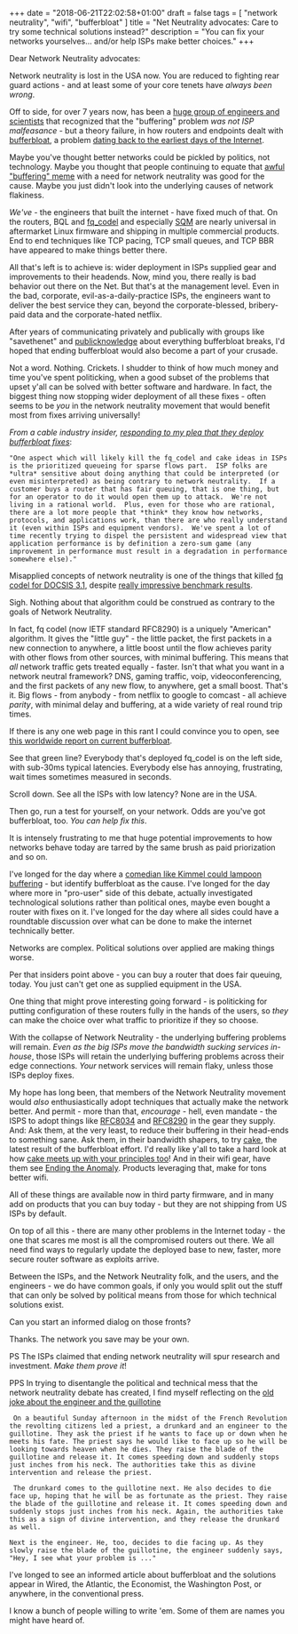 +++
date = "2018-06-21T22:02:58+01:00"
draft = false
tags = [ "network neutrality", "wifi", "bufferbloat" ]
title = "Net Neutrality advocates: Care to try some technical solutions instead?"
description = "You can fix your networks yourselves... and/or help ISPs make better choices."
+++

Dear Network Neutrality advocates:

Network neutrality is lost in the USA now. You are reduced to fighting rear guard actions - and at least some of your core tenets have *always been wrong*.

Off to side, for over 7 years now, has been a [huge group of engineers and scientists](https://www.bufferbloat.net)
that recognized that the "buffering" problem *was not ISP
malfeasance* - but a theory failure, in how routers and endpoints dealt with
[bufferbloat](https://en.wikipedia.org/wiki/Bufferbloat), a problem [dating back to the earliest days of the Internet](RFC970).

Maybe you've thought better networks could be pickled by politics, not technology. Maybe you thought that people continuing to equate that [awful "buffering" meme](https://www.youtube.com/watch?v=bEFqwmqAvYE) with a need for network neutrality was good for the cause. Maybe you just didn't look into the underlying causes of network flakiness.

*We've* - the engineers that built the internet - have fixed much of that. On the routers, BQL and [fq_codel](https://tools.ietf.org/html/rfc8290) and especially [SQM](https://openwrt.org/docs/guide-user/network/traffic-shaping/sqm) are nearly universal in aftermarket Linux firmware and shipping in multiple commercial products. End to end techniques like TCP pacing, TCP small queues, and TCP BBR have appeared to make things better there.

All that's left is to achieve is: wider deployment in ISPs supplied gear and improvements to their headends. Now, mind you, there really is bad behavior out there on the Net. But that's at the management level. Even in the bad, corporate, evil-as-a-daily-practice ISPs, the engineers want to deliver the best service they can, beyond the corporate-blessed, bribery-paid data and the corporate-hated netflix.

After years of communicating privately and publically with groups like "savethenet" and [publicknowledge](https://www.publicknowledge.org/search/results/search&keywords=bufferbloat/) about everything bufferbloat breaks, I'd hoped that ending bufferbloat would also become a part of your crusade.

Not a word. Nothing. Crickets. I shudder to think of how much money and time you've spent politicking, when a good subset of the problems that upset y'all can be solved with better software and hardware. In fact, the biggest thing now stopping wider deployment of all these fixes - often seems to be *you* in the network neutrality movement that would benefit most from fixes arriving universally!

_From a cable industry insider, [responding to my plea that they deploy bufferbloat fixes](/post/net_neutrality_isps)_:

    "One aspect which will likely kill the fq_codel and cake ideas in ISPs is the prioritized queueing for sparse flows part.  ISP folks are *ultra* sensitive about doing anything that could be interpreted (or even misinterpreted) as being contrary to network neutrality.  If a customer buys a router that has fair queuing, that is one thing, but for an operator to do it would open them up to attack.  We're not living in a rational world.  Plus, even for those who are rational, there are a lot more people that *think* they know how networks, protocols, and applications work, than there are who really understand it (even within ISPs and equipment vendors).  We've spent a lot of time recently trying to dispel the persistent and widespread view that application performance is by definition a zero-sum game (any improvement in performance must result in a degradation in performance somewhere else)."

Misapplied concepts of network neutrality is one of the things that killed [fq codel for DOCSIS 3.1](https://www.cablelabs.com/wp-content/uploads/2014/05/Active_Queue_Management_Algorithms_DOCSIS_3_0.pdf), despite [really impressive benchmark results](https://datatracker.ietf.org/meeting/86/materials/slides-86-iccrg-3).

Sigh. Nothing about that algorithm could be construed as contrary to the goals of Network Neutrality.

In fact, fq codel (now IETF standard RFC8290) is a uniquely "American"
algorithm. It gives the "little guy" - the little packet, the first
packets in a new connection to anywhere, a little boost until the flow
achieves parity with other flows from other sources, with minimal
buffering. This means that *all* network traffic gets treated
equally - faster. Isn't that what you want in a network neutral
framework? DNS, gaming traffic, voip, videoconferencing, and the first
packets of any new flow, to anywhere, get a small boost. That's
it. Big flows - from anybody - from netflix to google to comcast - all
achieve *parity*, with minimal delay and buffering, at a wide variety
of real round trip times.

If there is any one web page in this rant I could convince you to open, see [this
worldwide report on current bufferbloat](http://www.dslreports.com/speedtest/results/bufferbloat?up=1).

See that green line? Everybody that's deployed fq_codel is on the left side,
with sub-30ms typical latencies. Everybody else has annoying, frustrating, wait times sometimes measured in seconds.

Scroll down. See all the ISPs with low latency? None are in the USA.

Then go, run a test for yourself, on your network. Odds are you've got bufferbloat, too. *You can help fix this*.

It is intensely frustrating to me that huge potential improvements to how
networks behave today are tarred by the same brush as paid
priorization and so on.

I've longed for the day where a [comedian like Kimmel could lampoon buffering](https://www.youtube.com/watch?v=bEFqwmqAvYE) - but identify bufferbloat as the cause. I've longed for the day where more in
"pro-user" side of this debate, actually investigated technological solutions rather than political ones, maybe even bought a router with fixes on it. I've longed for the day where all sides could have a roundtable discussion over what can be done to make the internet technically better.

Networks are complex. Political solutions over applied are making
things worse.

Per that insiders point above - you can buy a router that does fair queuing, today. You just can't get one as supplied equipment in the USA.

One thing that might prove interesting going forward - is politicking for putting configuration of these routers fully in the hands of the users, so *they* can make the choice over what traffic to prioritize if they so choose. 
 
With the collapse of Network Neutrality - the underlying buffering problems will remain. *Even as the big ISPs move the bandwidth sucking services in-house*, those ISPs will retain the underlying buffering problems across their edge
connections. *Your* network services will remain flaky, unless those
ISPs deploy fixes.

My hope has long been, that members of the Network Neutrality
movement would *also* enthusiastically adopt techniques that actually
make the network better. And permit - more than that, *encourage* - hell, even mandate -
the ISPS to adopt things
like [RFC8034](https://tools.ietf.org/html/rfc8034)
and [RFC8290](https://tools.ietf.org/html/rfc8290) in the gear they
supply. And: Ask them, at the very least, to reduce their buffering in
their head-ends to something sane. Ask them, in their bandwidth
shapers, to try [cake](https://www.bufferbloat.net/projects/codel/wiki/CakeTechnical/), the latest result of the bufferbloat effort. I'd really like y'all to take a hard look at how [cake meets up with your principles too]()! And in their wifi gear, have them see [Ending the
Anomaly](https://www.usenix.org/system/files/conference/atc17/atc17-hoiland-jorgensen.pdf). Products leveraging that, make for tons better wifi. 

All of these things are available now in third party firmware, and in many
add on products that you can buy today - but they are not shipping from US ISPs by default.

On top of all this - there are many other problems in the Internet today - the one that scares me most is all the compromised routers out there. We all need find ways to regularly update the deployed base to new, faster, more secure router software as exploits arrive.

Between the ISPs, and the Network Neutrality folk, and the users, and
the engineers - we do have common goals, if only you would split out
the stuff that can only be solved by political means from those for
which technical solutions exist.

Can you start an informed dialog on those fronts?

Thanks. The network you save may be your own.

PS The ISPs claimed that ending network neutrality will spur research
and investment. *Make them prove it*!

PPS In trying to disentangle the political and technical mess that the
network neutrality debate has created, I find myself reflecting 
on the [old joke about the engineer and the guillotine](http://sethf.com/freespeech/memoirs/humor/guillotine.php)

     On a beautiful Sunday afternoon in the midst of the French Revolution the revolting citizens led a priest, a drunkard and an engineer to the guillotine. They ask the priest if he wants to face up or down when he meets his fate. The priest says he would like to face up so he will be looking towards heaven when he dies. They raise the blade of the guillotine and release it. It comes speeding down and suddenly stops just inches from his neck. The authorities take this as divine intervention and release the priest.

     The drunkard comes to the guillotine next. He also decides to die face up, hoping that he will be as fortunate as the priest. They raise the blade of the guillotine and release it. It comes speeding down and suddenly stops just inches from his neck. Again, the authorities take this as a sign of divine intervention, and they release the drunkard as well.

    Next is the engineer. He, too, decides to die facing up. As they slowly raise the blade of the guillotine, the engineer suddenly says, "Hey, I see what your problem is ..."

I've longed to see an informed article about bufferbloat and the solutions appear in Wired, the Atlantic, the Economist, the Washington Post, or anywhere, in the conventional press.

I know a bunch of people willing to write 'em. Some of them are names you might have heard of.
